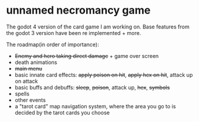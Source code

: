 # unnamed necromancy game
 The godot 4 version of the card game I am working on. Base features from the godot 3 version have been re implemented + more. 

 The roadmap(in order of importance):
 - ~~Enemy and hero taking direct damage~~ + game over screen
 - death animations
 - ~~main menu~~
 - basic innate card effects: ~~apply poison on hit~~, ~~apply hex on hit~~, attack up on attack
 - basic buffs and debuffs: ~~sleep~~, ~~poison~~, attack up, ~~hex~~, ~~symbols~~
 - spells
 - other events
 - a "tarot card" map navigation system, where the area you go to is decided by the tarot cards you choose

